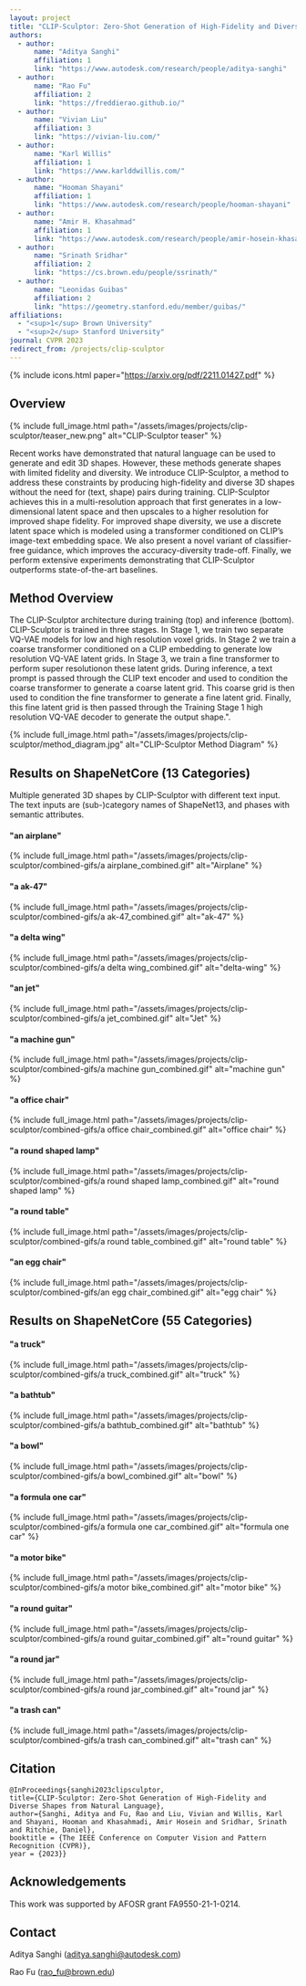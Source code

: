 ```yaml
---
layout: project
title: "CLIP-Sculptor: Zero-Shot Generation of High-Fidelity and Diverse Shapes from Natural Language"
authors:
  - author:
      name: "Aditya Sanghi"
      affiliation: 1
      link: "https://www.autodesk.com/research/people/aditya-sanghi"
  - author:
      name: "Rao Fu"
      affiliation: 2
      link: "https://freddierao.github.io/"
  - author:
      name: "Vivian Liu"
      affiliation: 3
      link: "https://vivian-liu.com/"
  - author:
      name: "Karl Willis"
      affiliation: 1
      link: "https://www.karlddwillis.com/"
  - author:
      name: "Hooman Shayani"
      affiliation: 1
      link: "https://www.autodesk.com/research/people/hooman-shayani"
  - author:
      name: "Amir H. Khasahmad"
      affiliation: 1
      link: "https://www.autodesk.com/research/people/amir-hosein-khasahmadi"
  - author:
      name: "Srinath Sridhar"
      affiliation: 2
      link: "https://cs.brown.edu/people/ssrinath/"
  - author:
      name: "Leonidas Guibas"
      affiliation: 2
      link: "https://geometry.stanford.edu/member/guibas/"
affiliations:
  - "<sup>1</sup> Brown University"
  - "<sup>2</sup> Stanford University"
journal: CVPR 2023
redirect_from: /projects/clip-sculptor
---
```


{% include icons.html paper="https://arxiv.org/pdf/2211.01427.pdf" %}

## Overview

{% include full_image.html path="/assets/images/projects/clip-sculptor/teaser_new.png" alt="CLIP-Sculptor teaser" %}

Recent works have demonstrated that natural language can be used to generate and edit 3D shapes. However, these methods generate shapes with limited fidelity and diversity. We introduce CLIP-Sculptor, a method to address these constraints by producing high-fidelity and diverse 3D shapes without the need for (text, shape) pairs during training. CLIP-Sculptor achieves this in a multi-resolution approach that first generates in a low-dimensional latent space and then upscales to a higher resolution for improved shape fidelity. For improved shape diversity, we use a discrete latent space which is modeled using a transformer conditioned on CLIP’s image-text embedding space. We also present a novel variant of classifier-free guidance, which improves the accuracy-diversity trade-off. Finally, we perform extensive experiments demonstrating that CLIP-Sculptor outperforms state-of-the-art baselines.

## Method Overview

The CLIP-Sculptor architecture during training (top) and inference (bottom). CLIP-Sculptor is trained in three stages. In Stage 1, we train two separate VQ-VAE models for low and high resolution voxel grids. In Stage 2 we train a coarse transformer conditioned on a CLIP embedding to generate low resolution VQ-VAE latent grids. In Stage 3, we train a fine transformer to perform super resolutionon these latent grids. During inference, a text prompt is passed through the CLIP text encoder and used to condition the coarse transformer to generate a coarse latent grid. This coarse grid is then used to condition the fine transformer to generate a fine latent grid. Finally, this fine latent grid is then passed through the Training Stage 1 high resolution VQ-VAE decoder to generate the output shape.".

{% include full_image.html path="/assets/images/projects/clip-sculptor/method_diagram.jpg" alt="CLIP-Sculptor Method Diagram" %}

## Results on ShapeNetCore (13 Categories)

Multiple generated 3D shapes by CLIP-Sculptor with different text input. The text inputs are (sub-)category names of ShapeNet13, and phases with semantic attributes.

<div class="center">
    <h4>"an airplane"</h4>
</div>

{% include full_image.html path="/assets/images/projects/clip-sculptor/combined-gifs/a airplane_combined.gif" alt="Airplane" %}

<div class="center">
    <h4>"a ak-47"</h4>
</div>

{% include full_image.html path="/assets/images/projects/clip-sculptor/combined-gifs/a ak-47_combined.gif" alt="ak-47" %}

<div class="center">
    <h4>"a delta wing"</h4>
</div>

{% include full_image.html path="/assets/images/projects/clip-sculptor/combined-gifs/a delta wing_combined.gif" alt="delta-wing" %}

<div class="center">
    <h4>"an jet"</h4>
</div>

{% include full_image.html path="/assets/images/projects/clip-sculptor/combined-gifs/a jet_combined.gif" alt="Jet" %}

<div class="center">
    <h4>"a machine gun"</h4>
</div>

{% include full_image.html path="/assets/images/projects/clip-sculptor/combined-gifs/a machine gun_combined.gif" alt="machine gun" %}

<div class="center">
    <h4>"a office chair"</h4>
</div>

{% include full_image.html path="/assets/images/projects/clip-sculptor/combined-gifs/a office chair_combined.gif" alt="office chair" %}

<div class="center">
    <h4>"a round shaped lamp"</h4>
</div>
{% include full_image.html path="/assets/images/projects/clip-sculptor/combined-gifs/a round shaped lamp_combined.gif" alt="round shaped lamp" %}

<div class="center">
    <h4>"a round table"</h4>
</div>

{% include full_image.html path="/assets/images/projects/clip-sculptor/combined-gifs/a round table_combined.gif" alt="round table" %}

<div class="center">
    <h4>"an egg chair"</h4>
</div>
{% include full_image.html path="/assets/images/projects/clip-sculptor/combined-gifs/an egg chair_combined.gif" alt="egg chair" %}

## Results on ShapeNetCore (55 Categories)

<div class="center">
    <h4>"a truck"</h4>
</div>

{% include full_image.html path="/assets/images/projects/clip-sculptor/combined-gifs/a truck_combined.gif" alt="truck" %}

<div class="center">
    <h4>"a bathtub"</h4>
</div>

{% include full_image.html path="/assets/images/projects/clip-sculptor/combined-gifs/a bathtub_combined.gif" alt="bathtub" %}

<div class="center">
    <h4>"a bowl"</h4>
</div>

{% include full_image.html path="/assets/images/projects/clip-sculptor/combined-gifs/a bowl_combined.gif" alt="bowl" %}

<div class="center">
    <h4>"a formula one car"</h4>
</div>

{% include full_image.html path="/assets/images/projects/clip-sculptor/combined-gifs/a formula one car_combined.gif" alt="formula one car" %}

<div class="center">
    <h4>"a motor bike"</h4>
</div>

{% include full_image.html path="/assets/images/projects/clip-sculptor/combined-gifs/a motor bike_combined.gif" alt="motor bike" %}

<div class="center">
    <h4>"a round guitar"</h4>
</div>

{% include full_image.html path="/assets/images/projects/clip-sculptor/combined-gifs/a round guitar_combined.gif" alt="round guitar" %}

<div class="center">
    <h4>"a round jar"</h4>
</div>
{% include full_image.html path="/assets/images/projects/clip-sculptor/combined-gifs/a round jar_combined.gif" alt="round jar" %}

<div class="center">
    <h4>"a trash can"</h4>
</div>
{% include full_image.html path="/assets/images/projects/clip-sculptor/combined-gifs/a trash can_combined.gif" alt="trash can" %}

## Citation

    @InProceedings{sanghi2023clipsculptor,
    title={CLIP-Sculptor: Zero-Shot Generation of High-Fidelity and Diverse Shapes from Natural Language},
    author={Sanghi, Aditya and Fu, Rao and Liu, Vivian and Willis, Karl and Shayani, Hooman and Khasahmadi, Amir Hosein and Sridhar, Srinath and Ritchie, Daniel},
    booktitle = {The IEEE Conference on Computer Vision and Pattern Recognition (CVPR)},
    year = {2023}}

## Acknowledgements

This work was supported by AFOSR grant FA9550-21-1-0214.

## Contact

Aditya Sanghi ([aditya.sanghi@autodesk.com](aditya.sanghi@autodesk.com))

Rao Fu ([rao_fu@brown.edu](rao_fu@brown.edu))
